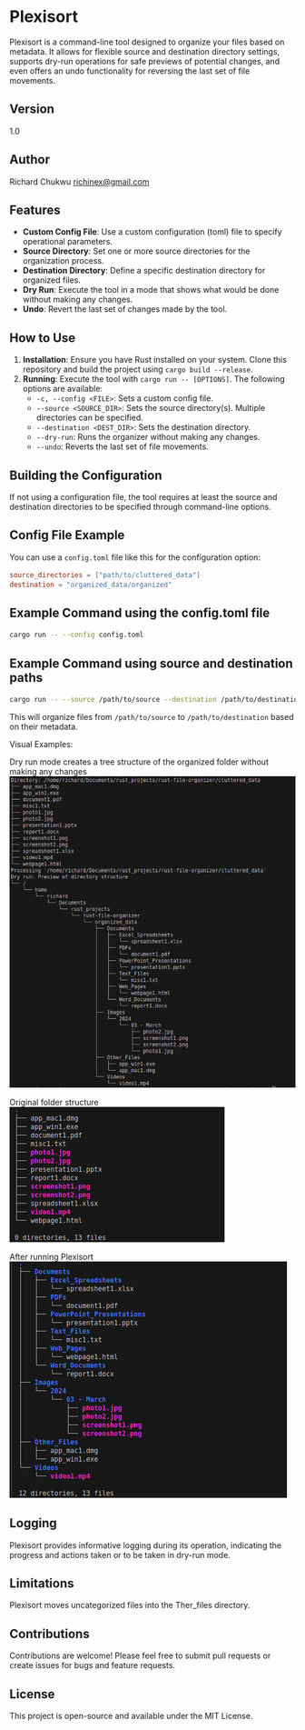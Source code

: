 
# Plexisort

Plexisort is a command-line tool designed to organize your files based on metadata. It allows for flexible source and destination directory settings, supports dry-run operations for safe previews of potential changes, and even offers an undo functionality for reversing the last set of file movements.

## Version
1.0

## Author
Richard Chukwu <richinex@gmail.com>

## Features
- **Custom Config File**: Use a custom configuration (toml) file to specify operational parameters.
- **Source Directory**: Set one or more source directories for the organization process.
- **Destination Directory**: Define a specific destination directory for organized files.
- **Dry Run**: Execute the tool in a mode that shows what would be done without making any changes.
- **Undo**: Revert the last set of changes made by the tool.

## How to Use
1. **Installation**: Ensure you have Rust installed on your system. Clone this repository and build the project using `cargo build --release`.
2. **Running**: Execute the tool with `cargo run -- [OPTIONS]`. The following options are available:
   - `-c, --config <FILE>`: Sets a custom config file.
   - `--source <SOURCE_DIR>`: Sets the source directory(s). Multiple directories can be specified.
   - `--destination <DEST_DIR>`: Sets the destination directory.
   - `--dry-run`: Runs the organizer without making any changes.
   - `--undo`: Reverts the last set of file movements.

## Building the Configuration
If not using a configuration file, the tool requires at least the source and destination directories to be specified through command-line options.

## Config File Example
You can use a `config.toml` file like this for the configuration option:

```toml
source_directories = ["path/to/cluttered_data"]
destination = "organized_data/organized"
```

## Example Command using the config.toml file
```bash
cargo run -- --config config.toml
```


## Example Command using source and destination paths
```bash
cargo run -- --source /path/to/source --destination /path/to/destination
```

This will organize files from `/path/to/source` to `/path/to/destination` based on their metadata.

Visual Examples:

Dry run mode creates a tree structure of the organized folder without making any changes
![Dry run mode](images/dryrun.png)

Original folder structure
![Original folder structure](images/original_folder_tree.png)

After running Plexisort
![Final folder structure](images/organized_folder_tree.png)


## Logging
Plexisort provides informative logging during its operation, indicating the progress and actions taken or to be taken in dry-run mode.

## Limitations
Plexisort moves uncategorized files into the Ther_files directory.

## Contributions
Contributions are welcome! Please feel free to submit pull requests or create issues for bugs and feature requests.

## License
This project is open-source and available under the MIT License.
